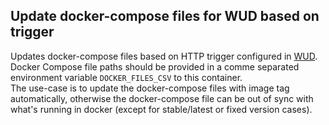 ## Update docker-compose files for WUD based on trigger

Updates docker-compose files based on HTTP trigger configured in [WUD](https://github.com/fmartinou/whats-up-docker). Docker Compose file paths should be provided in a comme separated environment variable `DOCKER_FILES_CSV` to this container.  
The use-case is to update the docker-compose files with image tag automatically, otherwise the docker-compose file can be out of sync with what's running in docker (except for stable/latest or fixed version cases).
